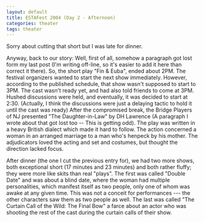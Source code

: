 ```yaml
---
layout: default
title: ESTAFest 2004 (Day 2 - Afternoon)
categories: theater
tags: theater
---
```

Sorry about cutting that short but I was late for dinner.

Anyway, back to our story:  Well, first of all, somehow a paragraph got lost form my last post (I'm writing off-line, so it's easier to add it here than correct it there).  So, the short play "Fin & Euba",  ended about 2PM.  The festival organizers wanted to start the next show immediately.  However, according to the published schedule, that show wasn't supposed to start to 3PM.  The cast wasn't ready yet, and had also told friends to come at 3PM.  Hushed discussions were held, and eventually, it was decided to start at 2:30.  (Actually, I think the discussions were just a delaying tactic to hold it until the cast was ready)
After the compromised break, the Bridge Players of NJ presented "The Daughter-in-Law" by DH Lawrence (A paragraph I wrote about that got lost too -- This is getting odd).  The play was written in a heavy British dialect which made it hard to follow.  The action concerned a woman in an arranged marriage to a man who's henpeck by his mother.  The adjudicators loved the acting and set and costumes, but thought the direction lacked focus. 

After dinner (the one I cut the previous entry for), we had two more shows, both exceptional short (17 minutes and 23 minutes) and both rather fluffy; they were more like skits than real "plays".  The first was called "Double Date" and was about a blind date, where the woman had multiple personalities, which manifest itself as two people, only one of whom was awake at any given time.  This was not a conceit for performances --- the other characters saw them as two people as well.    The last was called "The Curtain Call of the Wild: The Final Bow"  a farce about an actor who was shooting the rest of the cast during the curtain calls of their show.  
